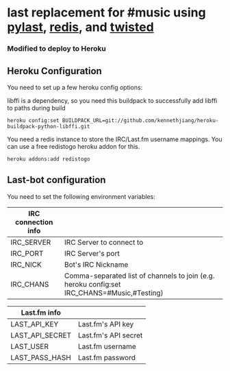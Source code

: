 # last replacement for #music using [pylast](http://code.google.com/p/pylast/), [redis](http://redis.io/), and [twisted](http://twistedmatrix.com/trac/)

### Modified to deploy to Heroku

## Heroku Configuration

You need to set up a few heroku config options:

libffi is a dependency, so you need this buildpack to successfully add libffi to paths during build

`heroku config:set BUILDPACK_URL=git://github.com/kennethjiang/heroku-buildpack-python-libffi.git`

You need a redis instance to store the IRC/Last.fm username mappings. You can use a free redistogo heroku addon for this.

`heroku addons:add redistogo`

## Last-bot configuration

You need to set the following environment variables:

|IRC connection info|                                                                                               |
|-------------------|-----------------------------------------------------------------------------------------------|
| IRC_SERVER        | IRC Server to connect to                                                                      |
| IRC_PORT          | IRC Server's port                                                                             |
| IRC_NICK          | Bot's IRC Nickname                                                                            |
| IRC_CHANS         | Comma-separated list of channels to join (e.g. heroku config:set IRC_CHANS=#Music,#Testing)   |

| Last.fm info      |                                                                                               |
|-------------------|-----------------------------------------------------------------------------------------------|
| LAST_API_KEY      | Last.fm's API key                                                                             |
| LAST_API_SECRET   | Last.fm's API secret                                                                          |
| LAST_USER         | Last.fm username                                                                              |
| LAST_PASS_HASH    | Last.fm password                                                                              |
